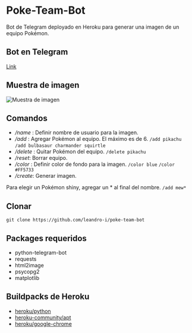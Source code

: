 # Poke-Team-Bot
Bot de Telegram deployado en Heroku para generar una imagen de un equipo Pokémon.

## Bot en Telegram
[Link](https://t.me/poke_team_bot)

## Muestra de imagen
![Muestra de imagen](https://i.ibb.co/nRZNHVM/poketeam.jpg)

## Comandos
- */name* <user-name>: Definir nombre de usuario para la imagen.  
- */add* <pokemon-name>: Agregar Pokémon al equipo. El máximo es de 6. `/add pikachu` `/add bulbasaur charmander squirtle`  
- */delete* <pokemon-name>: Quitar Pokémon del equipo. `/delete pikachu`  
- */reset*: Borrar equipo.  
- */color* <color-code>: Definir color de fondo para la imagen. `/color blue` `/color #FF5733`  
- */create*: Generar imagen.

Para elegir un Pokémon shiny, agregar un \* al final del nombre. `/add mew*`

## Clonar
`git clone https://github.com/leandro-i/poke-team-bot`

## Packages requeridos
- python-telegram-bot
- requests
- html2image
- psycopg2
- matplotlib

## Buildpacks de Heroku
- [heroku/python](https://github.com/heroku/heroku-buildpack-python)
- [heroku-community/apt](https://github.com/heroku/heroku-buildpack-apt)
- [heroku/google-chrome](https://github.com/aurelmegn/heroku-buildpack-google-chrome)